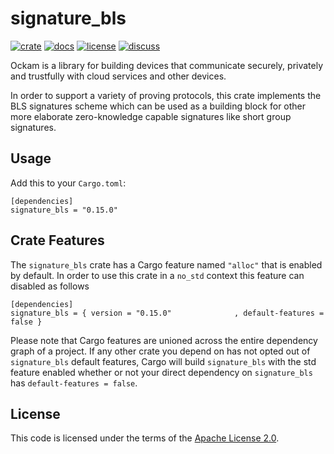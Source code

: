 # signature_bls

[![crate][crate-image]][crate-link]
[![docs][docs-image]][docs-link]
[![license][license-image]][license-link]
[![discuss][discuss-image]][discuss-link]

Ockam is a library for building devices that communicate securely, privately
and trustfully with cloud services and other devices.

In order to support a variety of proving protocols, this crate implements the BLS signatures scheme which can be used as a building block for other more elaborate zero-knowledge capable signatures like short group signatures.

## Usage

Add this to your `Cargo.toml`:

```
[dependencies]
signature_bls = "0.15.0"
```

## Crate Features

The `signature_bls` crate has a Cargo feature named `"alloc"` that is enabled by
default. In order to use this crate in a `no_std` context this feature can
disabled as follows

```
[dependencies]
signature_bls = { version = "0.15.0"              , default-features = false }
```

Please note that Cargo features are unioned across the entire dependency
graph of a project. If any other crate you depend on has not opted out of
`signature_bls` default features, Cargo will build `signature_bls` with the std
feature enabled whether or not your direct dependency on `signature_bls`
has `default-features = false`.

## License

This code is licensed under the terms of the [Apache License 2.0][license-link].

[main-ockam-crate-link]: https://crates.io/crates/ockam
[ockam-vault-crate-link]: https://crates.io/crates/signature_bls

[crate-image]: https://img.shields.io/crates/v/signature_bls.svg
[crate-link]: https://crates.io/crates/signature_bls

[docs-image]: https://docs.rs/signature_bls/badge.svg
[docs-link]: https://docs.rs/signature_bls

[license-image]: https://img.shields.io/badge/License-Apache%202.0-green.svg
[license-link]: https://github.com/ockam-network/ockam/blob/HEAD/LICENSE

[discuss-image]: https://img.shields.io/badge/Discuss-Github%20Discussions-ff70b4.svg
[discuss-link]: https://github.com/ockam-network/ockam/discussions
